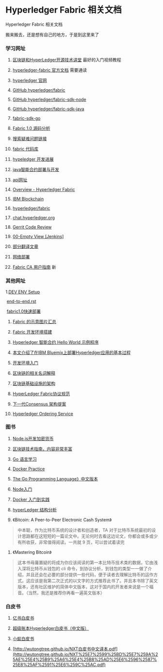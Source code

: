 # Hyperledger Fabric 相关文档


Hyperledger Fabric 相关文档


搬来搬去，还是想有自己的地方，于是到这里来了

### 学习网址

1.  [区块链和HyperLedger开源技术讲堂](http://ibm.biz/opentech-ma) 最好的入门视频教程
    
2.  [hyperledger-fabric 官方文档](http://hyperledger-fabric.readthedocs.io/en/latest/) 需要通读
    
3.  [hyperledger 官网](https://www.hyperledger.org/)
    
4.  [GitHub hyperledger/fabric](https://github.com/hyperledger/fabric)
    
5.  [GitHub hyperledger/fabric-sdk-node](https://github.com/hyperledger/fabric-sdk-node)
    
6.  [GitHub hyperledger/fabric-sdk-java](https://github.com/hyperledger/fabric-sdk-java)
    
7.  [fabric-sdk-go](https://github.com/hyperledger/fabric-sdk-go)
    
8.  [Fabric 1.0 源码分析](https://yeasy.gitbooks.io/hyperledger_code_fabric/content/overview.html)
    
9.  [搜索疑难问题链接](https://github.com/yeasy/docker-compose-files/issues/12)
    
10.  [fabric 代码库](https://gerrit.hyperledger.org/r/%23/admin/projects/)
    
11.  [hypeledger 开发进展](https://jira.hyperledger.org/projects/FAB/issues/FAB-2666%3Ffilter%3Dallopenissues)
    
12.  [java智能合约部署与开发](https://github.com/hyperledger/fabric/blob/master/docs/source/Setup/JAVAChaincode.rst)
    
13.  [api网址](https://docs.google.com/document/d/1R5RtIBMW9fZpli37E5Li5_Q9ve3BnQ4q3gWmGZj6Sv4/edit%23heading%3Dh.4p7xi5bvhxdr)
    
14.  [Overview - Hyperledger Fabric](http://link.zhihu.com/?target=http%3A//fabric-nick-docs.readthedocs.io/en/latest/overview/)
    
15.  [IBM Blockchain](http://link.zhihu.com/?target=https%3A//github.com/IBM-Blockchain)
    
16.  [hyperledger/fabric](https://github.com/hyperledger/fabric)
    
17.  [chat.hyperledger.org](https://chat.hyperledger.org/channel/fabric)
    
18.  [Gerrit Code Review](https://gerrit.hyperledger.org/)
    
19.  [00-Empty View \[Jenkins\]](https://jenkins.hyperledger.org/)
    
20.  [部分翻译文章](http://wutongtree.github.io/translations/)
    
21.  [网络部署](https://github.com/hyperledger/fabric/tree/master/docs/source/Setup)
    
22.  [Fabric CA 用户指南](https://hyperledger-fabric-ca.readthedocs.io/en/latest/users-guide.html) 新
    

### 其他网址

1.[DEV ENV Setup](http://hyperledger-fabric.readthedocs.io/en/latest/dev-setup/devenv.html)

 [end-to-end.rst](https://github.com/hyperledger/fabric/blob/master/examples/e2e_cli/end-to-end.rst)

 [fabric1.0快速部署](https://zhuanlan.zhihu.com/p/25849348?utm_medium=social&utm_source=wechat_timeline&from=groupmessage&isappinstalled=1)

1.  [Fabric 的示意图片汇总](http://www.jianshu.com/p/a7df2c1c30d4)
    
2.  [Fabric 开发环境搭建](https://sanwen8.cn/p/56ciGDR.html)
    
3.  [Hyperledger 智能合约 Hello World 示例程序](http://www.cnblogs.com/huyouhengbc/p/5934683.html)
    
4.  [本文介绍了在IBM Bluemix上部署Hyperledger应用的基本过程](http://www.cnblogs.com/huyouhengbc/p/6012986.html)
    
5.  [开发环境入门](https://zhuanlan.zhihu.com/p/25070745)
    
6.  [区块链的相关名词解释](http://www.codedq.net/blog/articles/163.html)
    
7.  [区块链基础设施的架构](https://github.com/hyperledger/fabric/blob/master/proposals/r1/Next-Consensus-Architecture-Proposal.md)
    
8.  [HyperLedger Fabric协议规范](http://blog.csdn.net/zxzxzxzx2121/article/details/53034151)
    
9.  [下一代Consensus 架构提案](http://wutongtree.github.io/translations/Next-Consensus-Architecture-Proposal_zh)
    
10.  [Hyperledger Ordering Service](https://github.com/hyperledger/fabric/tree/master/orderer)
    

### 图书

1.  [Node.js开发加密货币](http://bitcoin-on-nodejs.ebookchain.org/)
    
2.  [区块链技术指南，内容非常丰富](https://yeasy.gitbooks.io/blockchain_guide/content/)
    
3.  [Go 语言学习](https://github.com/Unknwon/the-way-to-go_ZH_CN/blob/master/eBook/directory.md)
    
4.  [Docker Practice](https://github.com/yeasy/docker_practice)
    
5.  [The Go Programming Language》中文版本](https://wizardforcel.gitbooks.io/gopl-zh/content/)
    
6.  [Node入门](http://nodebeginner.org/index-zh-cn.html)
    
7.  [Docker 入门到实践](https://yeasy.gitbooks.io/docker_practice/content/image/build.html)
    
8.  [hyperLedger 结构分析](https://yeasy.gitbooks.io/hyperledger_code_fabric/overview.html)
    
9.  《Bitcoin: A Peer-to-Peer Electronic Cash System》
    

> 中本聪，作为比特币系统的设计者和创造者，TA 对于比特币系统最初的设计思路都在这短短的一篇论文中。无论何时去看这边论文，你都会或多或少有所收获，非常值得阅读。一共就 9 页，可以尝试着读完

1.  《Mastering Bitcoin》

> 这本书毋庸置疑的将成为你应该阅读的第一本比特币技术类的数据，它由浅入深将比特币从钱包的 cli 命令，到协议分析，到钱包的类型一一做了介绍，并且还会在必要的部分提供一些代码，便于读者去理解比特币的运作方式。这应该是我第二次正式的以文字的方式推荐此书了。并且本书除了英文版本，还有社区维护的简体中文版本，这对于国内的开发者来说是一个福音。（当然，我还是推荐你再看一遍英文版本）

### 白皮书

1.  [亿书白皮书](http://ebookchain.org/ebookchain.pdf)
    
2.  [超级账本Hyperledger白皮书（中文版）](http://8btc.com/doc-view-605.html)
    
3.  [小蚁白皮书](https://github.com/AntShares/AntShares/wiki/%25E7%2599%25BD%25E7%259A%25AE%25E4%25B9%25A6-1.1)
    
4.  [http://wutongtree.github.io/NXT白皮书中文译本.pdf](http://wutongtree.github.io/NXT%25E7%2599%25BD%25E7%259A%25AE%25E4%25B9%25A6%25E4%25B8%25AD%25E6%2596%2587%25E8%25AF%2591%25E6%259C%25AC.pdf)
